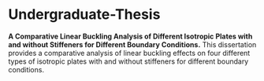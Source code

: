 # Undergraduate-Thesis
**A Comparative Linear Buckling Analysis of Different Isotropic Plates with and without Stiffeners for Different Boundary Conditions.**
This dissertation provides a comparative analysis of linear buckling effects on four different types of isotropic plates with and without stiffeners for different boundary conditions.
